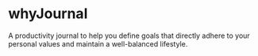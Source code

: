 # whyJournal
A productivity journal to help you define goals that directly adhere to your personal values and maintain a well-balanced lifestyle.
